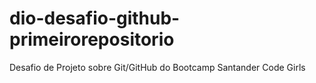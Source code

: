 # dio-desafio-github-primeirorepositorio
Desafio de Projeto sobre Git/GitHub do Bootcamp Santander Code Girls
